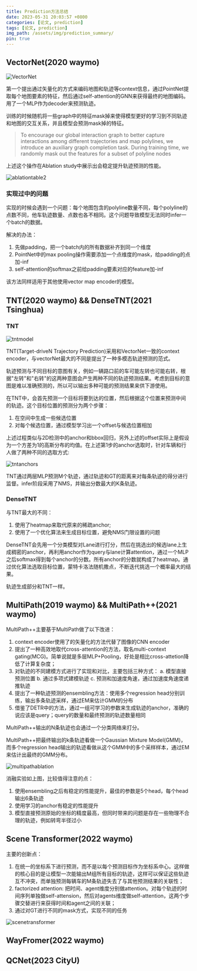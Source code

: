 ```yaml
---
title: Prediction方法总结
date: 2023-05-31 20:03:57 +0800
categories: [论文, prediction]
tags: [论文, prediction]
img_path: /assets/img/prediction_summary/
pin: true
---
```


## VectorNet(2020 waymo)

![VectorNet](vector_net.png)

第一个提出通过矢量化的方式来编码地图和轨迹等context信息，通过PointNet提取每个地图要素的特征，然后通过self-attention的GNN来获得最终的地图编码。用了一个MLP作为decoder来预测轨迹。

训练的时候随机将一些graph中的特征mask掉来使得模型更好的学习到不同轨迹和地图的交互关系，并且模型会预测mask掉的特征。

> To encourage our global interaction graph to better capture interactions among different trajectories and map polylines, we introduce an auxiliary graph completion task.
During training time, we randomly mask out the features
for a subset of polyline nodes

上述这个操作在Ablation study中展示出会稳定提升轨迹预测的性能。

![ablationtable2](ablation_table2.png)

### 实现过中的问题

实现的时候会遇到一个问题：每个地图包含的polyline数量不同，每个polyline的点数不同，他车轨迹数量、点数也各不相同。这个问题导致模型无法同时infer一个batch的数据。

解决的办法：

1. 先做padding，把一个batch内的所有数据补齐到同一个维度
2. PointNet中的max pooling操作需要添加一个点维度的mask，给padding的点加-inf
3. self-attention的softmax之前给padding要素对应的feature加-inf

该方法同样适用于其他使用vector map encoder的模型。

## TNT(2020 waymo) && DenseTNT(2021 Tsinghua)

### TNT

![tntmodel](tnt_model.png)

TNT(Target-driveN Trajectory Prediction)采用和VectorNet一致的context encoder，与vectorNet最大的不同是提出了一种多模态轨迹预测的范式。

轨迹预测与不同目标的意图有关，例如一辆路口前的车可能左转也可能右转，根据"左转"和"右转"的这两种意图会产生两种不同的轨迹预测结果。考虑到目标的意图是难以准确预测的，所以可以输出多种可能的预测结果来供下游使用。

在TNT中，会首先预测一个目标将要到达的位置，然后根据这个位置来预测中间的轨迹。这个目标位置的预测分为两个步骤：

1. 在空间中生成一些候选位置
2. 对每个候选位置，通过模型学习出一个offset与候选位置相加

上述过程类似与2D检测中的anchor和bbox回归，另外上述的offset实际上是假设为一个方差为1的高斯分布的均值。在上述第1步的anchor选取时，针对车辆和行人做了两种不同的选取方式:

![tntanchors](tnt_anchors.png)

TNT通过两层MLP预测M个轨迹，通过轨迹和GT的距离来对每条轨迹的得分进行监督。infer阶段采用了NMS，并输出分数最大的K条轨迹。

### DenseTNT

与TNT最大的不同：

1. 使用了heatmap来取代原来的稀疏anchor;
2. 使用了一个优化算法来生成目标位置，避免NMS门限设置的问题

DenseTNT会先用一个分类模型对Lane进行打分，然后在挑选出的候选lane上生成稠密的anchor，再利用anchor作为query与lane计算attention，通过一个MLP之后softmax得到每个anchor的分数。所有anchor的分数就构成了heatmap。通过优化算法选取目标位置，蒙特卡洛法随机撒点，不断迭代挑选一个概率最大的结果。

轨迹生成部分和TNT一样。

## MultiPath(2019 waymo) && MultiPath++(2021 waymo)

MultiPath++主要基于MultiPath做了以下改进：

1. context encoder使用了的矢量化的方法代替了图像的CNN encoder
2. 提出了一种高效地取代cross-attention的方法，取名multi-context gating(MCG)。简单说就是多层MLP+Pooling，好处是相比cross-attetion降低了计算复杂度；
3. 对轨迹的不同建模方式进行了实现和对比，主要包括三种方式：
   a. 模型直接预测位置
   b. 通过多项式建模轨迹
   c. 预测和加速度角速，通过加速度角速度递推轨迹
4. 提出了一种轨迹预测的ensembling方法：使用多个regression head分别训练，输出多条轨迹采样，通过EM来估计GMM的分布
5. 借鉴了DETR中的方法，通过一组可学习的参数来生成轨迹的anchor，准确的说应该是query；query的数量和最终预测的轨迹数量相同

MultiPath++输出的N条轨迹也会通过一个分类网络来打分。

MultiPath++把最终输出的k条轨迹看做一个Gaussian Mixture Model(GMM)，而多个regression head输出的轨迹看做从这个GMM中的多个采样样本，通过EM来估计出最终的GMM分布。

![multipathablation](multipath++_ablation.png)

消融实验如上图，比较值得注意的点：

1. 使用ensembling之后有稳定的性能提升，最佳的参数是5个head，每个head输出6条轨迹
2. 使用学习的anchor有稳定的性能提升
3. 模型直接预测原始的坐标的精度最高，但同时带来的问题是存在一些物理不合理的轨迹，例如转弯半径过小

## Scene Transformer(2022 waymo)

主要的创新点：

1. 在统一的坐标系下进行预测，而不是以每个预测目标作为坐标系中心。这样做的核心目的是让模型一次能输出M组所有目标的轨迹，这样可以保证这些轨迹互不冲突，而单独预测每辆车的M条轨迹失去了与其他预测结果的关联性；
2. factorized attention: 把时间、agent维度分别做attention。对每个轨迹的时间序列单独做self-attension，然后对agents维度做self-attention，这两个步骤交替进行来获得时间和agent之间的关联；
3. 通过对GT进行不同的mask方式，实现不同的任务

![scenetransformer](scene_transformer.png)

## WayFromer(2022 waymo)

## QCNet(2023 CityU)
